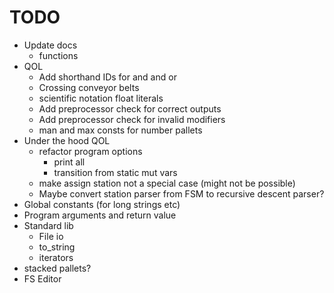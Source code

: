# TODO

- Update docs
  - functions
- QOL
  - Add shorthand IDs for and and or
  - Crossing conveyor belts
  - scientific notation float literals
  - Add preprocessor check for correct outputs
  - Add preprocessor check for invalid modifiers
  - man and max consts for number pallets
- Under the hood QOL
  - refactor program options
    - print all
    - transition from static mut vars
  - make assign station not a special case (might not be possible)
  - Maybe convert station parser from FSM to recursive descent parser?
- Global constants (for long strings etc)
- Program arguments and return value
- Standard lib
  - File io
  - to_string
  - iterators
- stacked pallets?
- FS Editor
